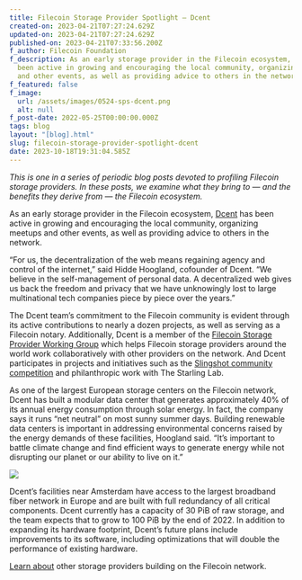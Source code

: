 ```yaml
---
title: Filecoin Storage Provider Spotlight — Dcent
created-on: 2023-04-21T07:27:24.629Z
updated-on: 2023-04-21T07:27:24.629Z
published-on: 2023-04-21T07:33:56.200Z
f_author: Filecoin Foundation
f_description: As an early storage provider in the Filecoin ecosystem, Dcent has
  been active in growing and encouraging the local community, organizing meetups
  and other events, as well as providing advice to others in the network.
f_featured: false
f_image:
  url: /assets/images/0524-sps-dcent.png
  alt: null
f_post-date: 2022-05-25T00:00:00.000Z
tags: blog
layout: "[blog].html"
slug: filecoin-storage-provider-spotlight-dcent
date: 2023-10-18T19:31:04.585Z
---
```

*This is one in a series of periodic blog posts devoted to profiling Filecoin storage providers. In these posts, we examine what they bring to — and the benefits they derive from — the Filecoin ecosystem.*

As an early storage provider in the Filecoin ecosystem, [Dcent](http://dcent.nl/) has been active in growing and encouraging the local community, organizing meetups and other events, as well as providing advice to others in the network.

“For us, the decentralization of the web means regaining agency and control of the internet,” said Hidde Hoogland, cofounder of Dcent. “We believe in the self-management of personal data. A decentralized web gives us back the freedom and privacy that we have unknowingly lost to large multinational tech companies piece by piece over the years.”

The Dcent team’s commitment to the Filecoin community is evident through its active contributions to nearly a dozen projects, as well as serving as a Filecoin notary. Additionally, Dcent is a member of the [Filecoin Storage Provider Working Group](https://filecoinfoundation.medium.com/supporting-the-community-the-filecoin-mining-working-group-4bd5f289cbea#:~:text=At%20its%20core%2C%20the%20Storage%20Provider%20Working%20Group,providers%20and%20other%20participants%20in%20the%20Filecoin%20network.) which helps Filecoin storage providers around the world work collaboratively with other providers on the network. And Dcent participates in projects and initiatives such as the [Slingshot community competition](https://slingshot.filecoin.io/) and philanthropic work with The Starling Lab.

As one of the largest European storage centers on the Filecoin network, Dcent has built a modular data center that generates approximately 40% of its annual energy consumption through solar energy. In fact, the company says it runs “net neutral” on most sunny summer days. Building renewable data centers is important in addressing environmental concerns raised by the energy demands of these facilities, Hoogland said. “It’s important to battle climate change and find efficient ways to generate energy while not disrupting our planet or our ability to live on it.”

![](/assets/images/rectangle-29-.png)

Dcent’s facilities near Amsterdam have access to the largest broadband fiber network in Europe and are built with full redundancy of all critical components. Dcent currently has a capacity of 30 PiB of raw storage, and the team expects that to grow to 100 PiB by the end of 2022. In addition to expanding its hardware footprint, Dcent’s future plans include improvements to its software, including optimizations that will double the performance of existing hardware.

[Learn about](https://filecoinfoundation.medium.com/) other storage providers building on the Filecoin network.